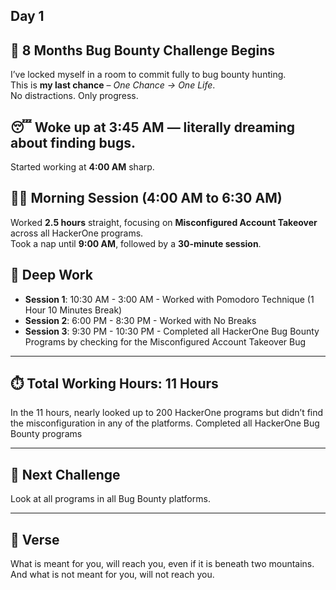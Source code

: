 ## Day 1

## 🚀 8 Months Bug Bounty Challenge Begins  
I’ve locked myself in a room to commit fully to bug bounty hunting.  
This is **my last chance** – *One Chance → One Life*.  
No distractions. Only progress.

## 😴 Woke up at 3:45 AM — literally dreaming about finding bugs.  
Started working at **4:00 AM** sharp.

## 👨‍💻 Morning Session (4:00 AM to 6:30 AM)  
Worked **2.5 hours** straight, focusing on **Misconfigured Account Takeover** across all HackerOne programs.  
Took a nap until **9:00 AM**, followed by a **30-minute session**.
  
## 🧠 Deep Work

- **Session 1**: 10:30 AM - 3:00 AM - Worked with Pomodoro Technique (1 Hour 10 Minutes Break)
- **Session 2**: 6:00 PM - 8:30 PM - Worked with No Breaks
- **Session 3**: 9:30 PM - 10:30 PM - Completed all HackerOne Bug Bounty Programs by checking for the Misconfigured Account Takeover Bug

---
## ⏱️ Total Working Hours: 11 Hours

In the 11 hours, nearly looked up to 200 HackerOne programs but didn’t find the misconfiguration in any of the platforms. Completed all HackerOne Bug Bounty programs

---
## 🎯 Next Challenge

Look at all programs in all Bug Bounty platforms.

---
## 📜 Verse

What is meant for you, will reach you, even if it is beneath two mountains. And what is not meant for you, will not reach you.

